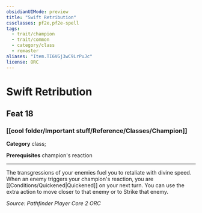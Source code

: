 ```yaml
---
obsidianUIMode: preview
title: "Swift Retribution"
cssclasses: pf2e,pf2e-spell
tags:
  - trait/champion
  - trait/common
  - category/class
  - remaster
aliases: "Item.TI6VGj3wC9LrPuJc"
license: ORC
---
```

# Swift Retribution
## Feat 18
### [[cool folder/Important stuff/Reference/Classes/Champion]]

**Category** class; 



**Prerequisites** champion's reaction
* * *
The transgressions of your enemies fuel you to retaliate with divine speed. When an enemy triggers your champion's reaction, you are [[Conditions/Quickened|Quickened]] on your next turn. You can use the extra action to move closer to that enemy or to Strike that enemy.

*Source: Pathfinder Player Core 2*
*ORC*